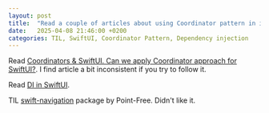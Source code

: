 ```yaml
---
layout: post
title:  "Read a couple of articles about using Coordinator pattern in iOS"
date:   2025-04-08 21:46:00 +0200
categories: TIL, SwiftUI, Coordinator Pattern, Dependency injection
---
```

Read [Coordinators & SwiftUI. Can we apply Coordinator approach for SwiftUI?](https://vbat.dev/coordinators-swiftui). I find article a bit inconsistent if you try to follow it.

Read [DI in SwiftUI](https://vbat.dev/di-in-swiftui).

TIL [swift-navigation](https://github.com/pointfreeco/swift-navigation) package by Point-Free. Didn't like it.
